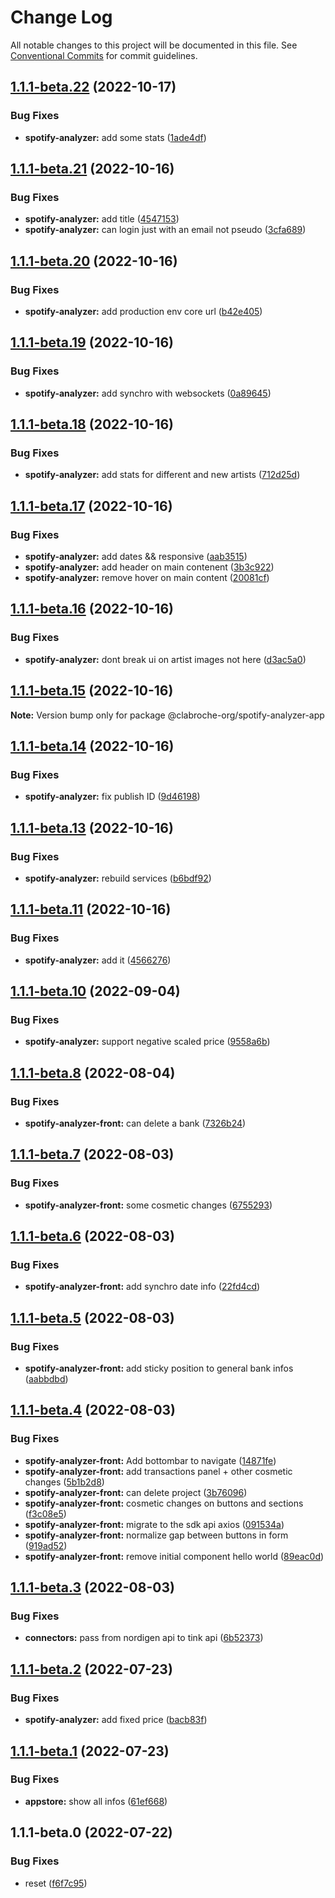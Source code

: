 # Change Log

All notable changes to this project will be documented in this file.
See [Conventional Commits](https://conventionalcommits.org) for commit guidelines.

## [1.1.1-beta.22](https://github.com/clabroche-org/monorepo/compare/v1.1.1-beta.21...v1.1.1-beta.22) (2022-10-17)

### Bug Fixes

* **spotify-analyzer:** add some stats ([1ade4df](https://github.com/clabroche-org/monorepo/commit/1ade4dfbb7989d178e873f5f7496ae7cb70e3c0e))

## [1.1.1-beta.21](https://github.com/clabroche-org/monorepo/compare/v1.1.1-beta.20...v1.1.1-beta.21) (2022-10-16)

### Bug Fixes

* **spotify-analyzer:** add title ([4547153](https://github.com/clabroche-org/monorepo/commit/4547153990f71be82c5351f1208e24eb46f62a9d))
* **spotify-analyzer:** can login just with an email not pseudo ([3cfa689](https://github.com/clabroche-org/monorepo/commit/3cfa689dc4fa59f96dee2e6f64f63aad8f086720))

## [1.1.1-beta.20](https://github.com/clabroche-org/monorepo/compare/v1.1.1-beta.19...v1.1.1-beta.20) (2022-10-16)

### Bug Fixes

* **spotify-analyzer:** add production env core url ([b42e405](https://github.com/clabroche-org/monorepo/commit/b42e40525e7d53f06ff6d17d19eae9068548972c))

## [1.1.1-beta.19](https://github.com/clabroche-org/monorepo/compare/v1.1.1-beta.18...v1.1.1-beta.19) (2022-10-16)

### Bug Fixes

* **spotify-analyzer:** add synchro with websockets ([0a89645](https://github.com/clabroche-org/monorepo/commit/0a89645a812375ea8601eae3a57e26bb1ec2a4fc))

## [1.1.1-beta.18](https://github.com/clabroche-org/monorepo/compare/v1.1.1-beta.17...v1.1.1-beta.18) (2022-10-16)

### Bug Fixes

* **spotify-analyzer:** add stats for different and new artists ([712d25d](https://github.com/clabroche-org/monorepo/commit/712d25d1396e4101ff9300bfc9e44b5870760e51))

## [1.1.1-beta.17](https://github.com/clabroche-org/monorepo/compare/v1.1.1-beta.16...v1.1.1-beta.17) (2022-10-16)

### Bug Fixes

* **spotify-analyzer:** add dates &&  responsive ([aab3515](https://github.com/clabroche-org/monorepo/commit/aab3515f817cd3a24b8ffa529787dfe916647e28))
* **spotify-analyzer:** add header on main contenent ([3b3c922](https://github.com/clabroche-org/monorepo/commit/3b3c922978814b06c646324476dc02ecff334c20))
* **spotify-analyzer:** remove hover on main content ([20081cf](https://github.com/clabroche-org/monorepo/commit/20081cf4a2fca9429933eeb78c2c9c6eb2be8d0e))

## [1.1.1-beta.16](https://github.com/clabroche-org/monorepo/compare/v1.1.1-beta.15...v1.1.1-beta.16) (2022-10-16)

### Bug Fixes

* **spotify-analyzer:** dont break ui on artist images not here ([d3ac5a0](https://github.com/clabroche-org/monorepo/commit/d3ac5a0d36df0aef6ef096237414af316d89b46a))

## [1.1.1-beta.15](https://github.com/clabroche-org/monorepo/compare/v1.1.1-beta.14...v1.1.1-beta.15) (2022-10-16)

**Note:** Version bump only for package @clabroche-org/spotify-analyzer-app

## [1.1.1-beta.14](https://github.com/clabroche-org/monorepo/compare/v1.1.1-beta.13...v1.1.1-beta.14) (2022-10-16)

### Bug Fixes

* **spotify-analyzer:** fix publish ID ([9d46198](https://github.com/clabroche-org/monorepo/commit/9d461986c54cc0095b494a344439c208cd2a99c1))

## [1.1.1-beta.13](https://github.com/clabroche-org/monorepo/compare/v1.1.1-beta.12...v1.1.1-beta.13) (2022-10-16)

### Bug Fixes

* **spotify-analyzer:** rebuild services ([b6bdf92](https://github.com/clabroche-org/monorepo/commit/b6bdf92112e28a13d75436577be5d13904cd8d77))

## [1.1.1-beta.11](https://github.com/clabroche-org/monorepo/compare/v1.1.1-beta.10...v1.1.1-beta.11) (2022-10-16)

### Bug Fixes

* **spotify-analyzer:** add it ([4566276](https://github.com/clabroche-org/monorepo/commit/45662766b3fe3e12930ecb73d97d27424eb701b2))

## [1.1.1-beta.10](https://github.com/clabroche-org/monorepo/compare/v1.1.1-beta.9...v1.1.1-beta.10) (2022-09-04)

### Bug Fixes

* **spotify-analyzer:** support negative scaled price ([9558a6b](https://github.com/clabroche-org/monorepo/commit/9558a6b623f226e6598fa60d97fa2dfa750b5eeb))

## [1.1.1-beta.8](https://github.com/clabroche-org/monorepo/compare/v1.1.1-beta.7...v1.1.1-beta.8) (2022-08-04)

### Bug Fixes

* **spotify-analyzer-front:** can delete a bank ([7326b24](https://github.com/clabroche-org/monorepo/commit/7326b246444964fd200a66feb335cb2423fa8ea8))

## [1.1.1-beta.7](https://github.com/clabroche-org/monorepo/compare/v1.1.1-beta.6...v1.1.1-beta.7) (2022-08-03)

### Bug Fixes

* **spotify-analyzer-front:** some cosmetic changes ([6755293](https://github.com/clabroche-org/monorepo/commit/67552936ed7391c89d46fbef8002d03212cf2e98))

## [1.1.1-beta.6](https://github.com/clabroche-org/monorepo/compare/v1.1.1-beta.5...v1.1.1-beta.6) (2022-08-03)

### Bug Fixes

* **spotify-analyzer-front:** add synchro date info ([22fd4cd](https://github.com/clabroche-org/monorepo/commit/22fd4cdd1072ddb86f417dd8b484159efbf0111f))

## [1.1.1-beta.5](https://github.com/clabroche-org/monorepo/compare/v1.1.1-beta.4...v1.1.1-beta.5) (2022-08-03)

### Bug Fixes

* **spotify-analyzer-front:** add sticky position to general bank infos ([aabbdbd](https://github.com/clabroche-org/monorepo/commit/aabbdbde750c0b4bc8f02eeacf3cd9ce45a16353))

## [1.1.1-beta.4](https://github.com/clabroche-org/monorepo/compare/v1.1.1-beta.3...v1.1.1-beta.4) (2022-08-03)

### Bug Fixes

* **spotify-analyzer-front:** Add bottombar to navigate ([14871fe](https://github.com/clabroche-org/monorepo/commit/14871fe4ab1b6b8e36c47fbb0935849e49b7ce82))
* **spotify-analyzer-front:** add transactions panel + other cosmetic changes ([5b1b2d8](https://github.com/clabroche-org/monorepo/commit/5b1b2d8eec7e66840dbb70d097526c5090d7a2fb))
* **spotify-analyzer-front:** can delete project ([3b76096](https://github.com/clabroche-org/monorepo/commit/3b7609683db10bb5a86b778f229190391061a702))
* **spotify-analyzer-front:** cosmetic changes on buttons and sections ([f3c08e5](https://github.com/clabroche-org/monorepo/commit/f3c08e5fc44caa2e9c44cc52ee596a341a5981b9))
* **spotify-analyzer-front:** migrate to the sdk api axios ([091534a](https://github.com/clabroche-org/monorepo/commit/091534a92a4054673a3c51acf62c7e8c54646b9b))
* **spotify-analyzer-front:** normalize gap between buttons in form ([919ad52](https://github.com/clabroche-org/monorepo/commit/919ad522b8588157ceacc61498fe63662f6f0de2))
* **spotify-analyzer-front:** remove initial component hello world ([89eac0d](https://github.com/clabroche-org/monorepo/commit/89eac0d760ec5b828d4797b0477d2050e7d0367c))

## [1.1.1-beta.3](https://github.com/clabroche-org/monorepo/compare/v1.1.1-beta.2...v1.1.1-beta.3) (2022-08-03)

### Bug Fixes

* **connectors:** pass from nordigen api to tink api ([6b52373](https://github.com/clabroche-org/monorepo/commit/6b52373a9d8a0358828db9f52e92d0263d71ed86))

## [1.1.1-beta.2](https://github.com/clabroche-org/monorepo/compare/v1.1.1-beta.1...v1.1.1-beta.2) (2022-07-23)

### Bug Fixes

* **spotify-analyzer:** add fixed price ([bacb83f](https://github.com/clabroche-org/monorepo/commit/bacb83f4031aa264b9219c7247542bd76534e560))

## [1.1.1-beta.1](https://github.com/clabroche-org/monorepo/compare/v1.1.1-beta.0...v1.1.1-beta.1) (2022-07-23)

### Bug Fixes

* **appstore:** show all infos ([61ef668](https://github.com/clabroche-org/monorepo/commit/61ef668b01c078ea8c0c377be06180added5a50c))

## 1.1.1-beta.0 (2022-07-22)

### Bug Fixes

* reset ([f6f7c95](https://github.com/clabroche-org/monorepo/commit/f6f7c951528ccd69d917a951f496ef8a308183c8))
